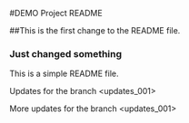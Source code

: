 #DEMO Project README 

##This is the first change to the README file. 

### Just changed something 

This is a simple README file. 

Updates for the branch <updates_001>

More updates for the branch <updates_001>
